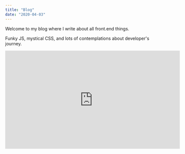 ```yaml
---
title: "Blog"
date: "2020-04-03"
---
```


Welcome to my blog where I write about all front.end things.

Funky JS, mystical CSS, and lots of contemplations about developer's journey.

<iframe width="560" height="315" src="https://www.youtube.com/embed/4n0xNbfJLR8" frameborder="0" allowfullscreen></iframe>
